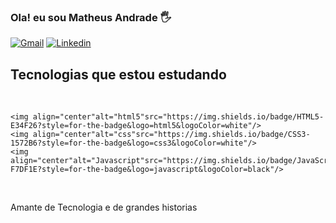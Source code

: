 ### Ola! eu sou  Matheus Andrade 🖐️

[![Gmail](https://img.shields.io/badge/Gmail-D14836?style=for-the-badge&logo=gmail&logoColor=white)](matheusandradepereiraa@gmail.com)
[![Linkedin](https://img.shields.io/badge/LinkedIn-0077B5?style=for-the-badge&logo=linkedin&logoColor=white)](https://www.linkedin.com/in/matheusandradepereira/)

## Tecnologias que estou estudando 

<div style="display: inline_block"><br>
    
    <img align="center"alt="html5"src="https://img.shields.io/badge/HTML5-E34F26?style=for-the-badge&logo=html5&logoColor=white"/>
    <img align="center"alt="css"src="https://img.shields.io/badge/CSS3-1572B6?style=for-the-badge&logo=css3&logoColor=white"/>
    <img align="center"alt="Javascript"src="https://img.shields.io/badge/JavaScript-F7DF1E?style=for-the-badge&logo=javascript&logoColor=black"/>

<div><br>

Amante de Tecnologia e de grandes historias

